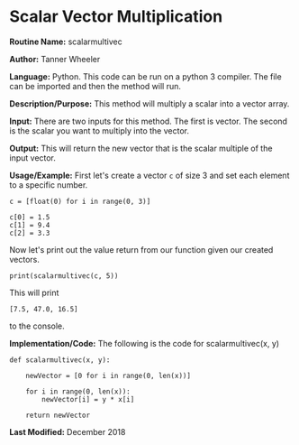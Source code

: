 # Scalar Vector Multiplication

**Routine Name:** scalarmultivec

**Author:** Tanner Wheeler

**Language:** Python. This code can be run on a python 3 compiler. The file can be imported and then the method will run.

**Description/Purpose:** This method will multiply a scalar into a vector array.

**Input:** There are two inputs for this method.  The first is vector.  The second is the scalar you want to multiply into the vector.

**Output:** This will return the new vector that is the scalar multiple of the input vector. 

**Usage/Example:** First let's create a vector `c` of size 3 and set each element to a specific number.
```
c = [float(0) for i in range(0, 3)]

c[0] = 1.5
c[1] = 9.4
c[2] = 3.3
```
Now let's print out the value return from our function given our created vectors.
```
print(scalarmultivec(c, 5))
```
This will print
```
[7.5, 47.0, 16.5]
```
to the console.

**Implementation/Code:** The following is the code for scalarmultivec(x, y)
```
def scalarmultivec(x, y):
    
    newVector = [0 for i in range(0, len(x))]
    
    for i in range(0, len(x)):
        newVector[i] = y * x[i]
        
    return newVector
```

**Last Modified:** December 2018
